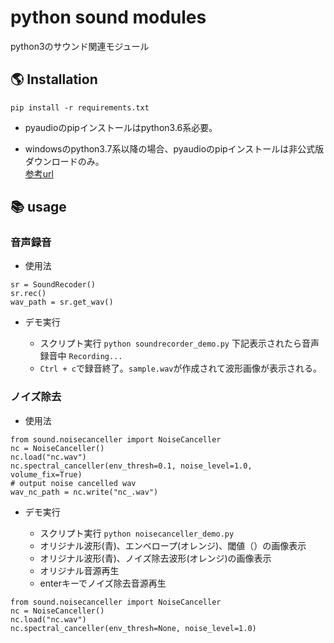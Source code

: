 # python sound modules

python3のサウンド関連モジュール

## 🌎 Installation

```
pip install -r requirements.txt
```
* pyaudioのpipインストールはpython3.6系必要。

* windowsのpython3.7系以降の場合、pyaudioのpipインストールは非公式版ダウンロードのみ。  
[参考url](https://qiita.com/sugi-juku/items/c92f8f170a6b455e15f2)

## 📚 usage

### 音声録音

* 使用法

```
sr = SoundRecoder()
sr.rec()
wav_path = sr.get_wav()
```

* デモ実行

  * スクリプト実行
`python soundrecorder_demo.py`
下記表示されたら音声録音中
`Recording...`
  * `Ctrl + c`で録音終了。`sample.wav`が作成されて波形画像が表示される。

### ノイズ除去

* 使用法

```
from sound.noisecanceller import NoiseCanceller
nc = NoiseCanceller()
nc.load("nc.wav")
nc.spectral_canceller(env_thresh=0.1, noise_level=1.0, volume_fix=True)
# output noise cancelled wav
wav_nc_path = nc.write("nc_.wav")
```

* デモ実行

  * スクリプト実行
`python noisecanceller_demo.py`
  * オリジナル波形(青)、エンベロープ(オレンジ)、閾値（）の画像表示
  * オリジナル波形(青)、ノイズ除去波形(オレンジ)の画像表示
  * オリジナル音源再生
  * enterキーでノイズ除去音源再生
```
from sound.noisecanceller import NoiseCanceller
nc = NoiseCanceller()
nc.load("nc.wav")
nc.spectral_canceller(env_thresh=None, noise_level=1.0)
```
